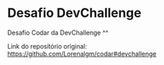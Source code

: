 # Desafio DevChallenge
Desafio Codar da DevChallenge ^^

Link do repositório original: https://github.com/Lorenalgm/codar#devchallenge
